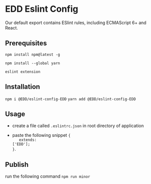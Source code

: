 # EDD Eslint Config  

Our default export contains ESlint rules, including ECMAScript 6+ and React.

## Prerequisites
`npm install npm@latest -g`

`npm install --global yarn`

`eslint extension`

## Installation
`npm i @EDD/eslint-config-EDD`
`yarn add @EDD/eslint-config-EDD`

## Usage
+ create a file called `.eslintrc.json` in root directory of application 

+ paste the following snippet <code>{<br/> &nbsp;&nbsp;extends: ['EDD'];<br/>}</code>. 
  
## Publish 

run the following command `npm run minor`